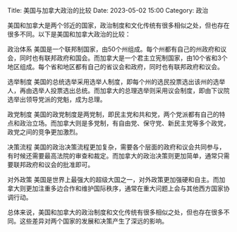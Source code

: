 Title: 美国与加拿大政治的比较
Date: 2023-05-02 15:00
Category: 政治

美国和加拿大是两个邻近的国家，政治制度和文化传统有很多相似之处，但也存在很多不同。以下是美国和加拿大政治的比较：

政治体系
美国是一个联邦制国家，由50个州组成。每个州都有自己的州政府和议会，同时也有联邦政府和国会。而加拿大是一个君主立宪制国家，由10个省和3个地区组成。每个省和地区都有自己的省议会和政府，同时也有联邦政府和议会。

选举制度
美国的总统选举采用选举人制度，即每个州的选民投票选出该州的选举人，再由选举人投票选出总统。而加拿大的总理选举则采用议会制度，即由下议院选举出领导党派的党魁，成为总理。

政党制度
美国的政党制度是两党制，即民主党和共和党，两个党派都有自己的特点和政治立场。而加拿大则是多党制，有自由党、保守党、新民主党等多个政党，政党之间的竞争更加激烈。

决策流程
美国的政治决策流程更加复杂，需要各个层面的政府和议会共同参与，有时候还需要最高法院的审查和裁定。而加拿大的政治决策则更加简单，通常只需要联邦政府和议会的批准即可。

对外政策
美国是世界上最强大的超级大国之一，对外政策更加强硬和自主。而加拿大则更加注重多边合作和维护国际秩序，通常在重大问题上会与其他西方国家协调行动。

总体来说，美国和加拿大的政治制度和文化传统有很多相似之处，但也存在很多不同。这些差异对两个国家的发展和决策产生了深远的影响。